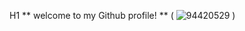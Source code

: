 H1 ** welcome to my Github profile! **
( ![94420529](https://github.com/Hugomunoz713/Hugomunoz713/assets/136520765/58ea89be-a909-4a63-804a-335557d8c3f9)
)
